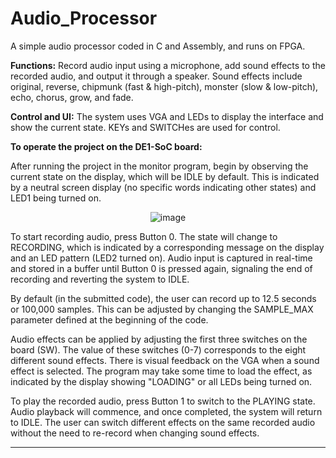 # Audio_Processor
A simple audio processor coded in C and Assembly, and runs on FPGA.

**Functions:** Record audio input using a microphone, add sound effects to the recorded audio, and output it through a speaker. Sound effects include original, reverse, chipmunk (fast & high-pitch), monster (slow & low-pitch), echo, chorus, grow, and fade.

**Control and UI:** The system uses VGA and LEDs to display the interface and show the current state. KEYs and SWITCHes are used for control.

**To operate the project on the DE1-SoC board:**

After running the project in the monitor program, begin by observing the current state on the display, which will be IDLE by default. This is indicated by a neutral screen display (no specific words indicating other states) and LED1 being turned on.

<p align="center">
  <img src="https://github.com/user-attachments/assets/6d23faa3-067c-4c1c-b189-0d95a392c718" alt="image"/>
</p>


To start recording audio, press Button 0. The state will change to RECORDING, which is indicated by a corresponding message on the display and an LED pattern (LED2 turned on). Audio input is captured in real-time and stored in a buffer until Button 0 is pressed again, signaling the end of recording and reverting the system to IDLE. 

By default (in the submitted code), the user can record up to 12.5 seconds or 100,000 samples. This can be adjusted by changing the SAMPLE_MAX parameter defined at the beginning of the code.

Audio effects can be applied by adjusting the first three switches on the board (SW). The value of these switches (0-7) corresponds to the eight different sound effects. There is visual feedback on the VGA when a sound effect is selected. The program may take some time to load the effect, as indicated by the display showing "LOADING" or all LEDs being turned on.

To play the recorded audio, press Button 1 to switch to the PLAYING state. Audio playback will commence, and once completed, the system will return to IDLE. The user can switch different effects on the same recorded audio without the need to re-record when changing sound effects.

---
